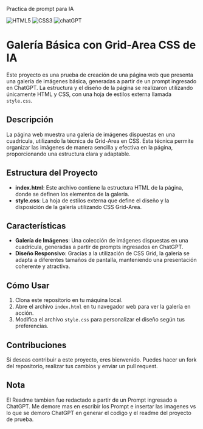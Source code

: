 Practica de prompt para IA

![HTML5](https://img.shields.io/badge/html5-%23E34F26.svg?style=flat&logo=html5&logoColor=white) ![CSS3](https://img.shields.io/badge/css3-%231572B6.svg?style=flat&logo=css3&logoColor=white) ![chatGPT](https://img.shields.io/badge/ChatGPT-1AAD77)

# Galería Básica con Grid-Area CSS de IA

Este proyecto es una prueba de creación de una página web que presenta una galería de imágenes básica, generadas a partir de un prompt ingresado en ChatGPT. La estructura y el diseño de la página se realizaron utilizando únicamente HTML y CSS, con una hoja de estilos externa llamada `style.css`.

## Descripción

La página web muestra una galería de imágenes dispuestas en una cuadrícula, utilizando la técnica de Grid-Area en CSS. Esta técnica permite organizar las imágenes de manera sencilla y efectiva en la página, proporcionando una estructura clara y adaptable.

## Estructura del Proyecto

- **index.html**: Este archivo contiene la estructura HTML de la página, donde se definen los elementos de la galería.
- **style.css**: La hoja de estilos externa que define el diseño y la disposición de la galería utilizando CSS Grid-Area.

## Características

- **Galería de Imágenes**: Una colección de imágenes dispuestas en una cuadrícula, generadas a partir de prompts ingresados en ChatGPT.
- **Diseño Responsivo**: Gracias a la utilización de CSS Grid, la galería se adapta a diferentes tamaños de pantalla, manteniendo una presentación coherente y atractiva.

## Cómo Usar

1. Clona este repositorio en tu máquina local.
2. Abre el archivo `index.html` en tu navegador web para ver la galería en acción.
3. Modifica el archivo `style.css` para personalizar el diseño según tus preferencias.

## Contribuciones

Si deseas contribuir a este proyecto, eres bienvenido. Puedes hacer un fork del repositorio, realizar tus cambios y enviar un pull request.

## Nota

El Readme tambien fue redactado a partir de un Prompt ingresado a ChatGPT. Me demore mas en escribir los Prompt e insertar las imagenes vs lo que se demoro ChatGPT en generar el codigo y el readme del proyecto de prueba.


